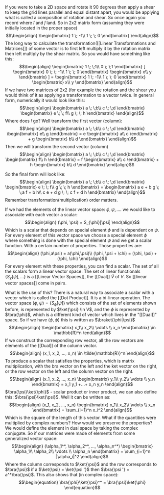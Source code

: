 If you were to take a 2D space and rotate it 90 degrees then apply a shear to keep the grid lines parallel and equal distant apart, you would be applying what is called a composition of rotation and shear. So once again you record where $\hat{i}$ and $\hat{j}$ land. So in 2x2 matrix form (assuming they were initially located in the proper space)
$$\begin{align}
    \begin{bmatrix}
    1 \; -1\\
    1 \; \; 0
    \end{bmatrix}
\end{align}$$
The long way to calculate the transformation([[Linear Transformations and Matrices]]) of some vector is to first left multiply it by the rotation matrix then left multiply by the shear matrix. So you would have something like this:
$$\begin{align}
    \begin{bmatrix}
    1 \; \;1\\
    0 \; \;1
    \end{bmatrix}
    [
    \begin{bmatrix}
    0 \; \; -1\\
    1 \; \; 0
    \end{bmatrix}
    \begin{bmatrix}
    x\\
    y
    \end{bmatrix}
    ] = 
    \begin{bmatrix}
    1 \; -1\\
    1 \; \; 0
    \end{bmatrix}
    \begin{bmatrix}
    x\\
    y
    \end{bmatrix}
\end{align}$$
If we have two matrices of 2x2 (for example the rotation and the shear you would think of it as applying a transformation to a vector twice. In general form, numerically it would look like this:
$$\begin{align}
    \begin{bmatrix}
        a \; \;b\\
        c \; \;d
    \end{bmatrix}
    \begin{bmatrix}
        e \; \; f\\
        g \; \; h
    \end{bmatrix}
\end{align}$$
Where does $\hat{i}$ go? Well transform the first vector (column):
$$\begin{align}
    \begin{bmatrix}
        a \; \;b\\
        c \; \;d
    \end{bmatrix}
    \begin{bmatrix}
        e\\
        g
    \end{bmatrix}
    =
    e
    \begin{bmatrix}
        a\\
        c
    \end{bmatrix}
    + g
    \begin{bmatrix}
        b\\
        d
    \end{bmatrix}
\end{align}$$
Then we will transform the second vector (column)
$$\begin{align}
    \begin{bmatrix}
        a \; \;b\\
        c \; \;d
    \end{bmatrix}
    \begin{bmatrix}
        f\\
        h
    \end{bmatrix}
    =
    f
    \begin{bmatrix}
        a\\
        c
    \end{bmatrix}
    + h
    \begin{bmatrix}
        b\\
        d
    \end{bmatrix}
\end{align}$$

So the final form will look like: 
$$\begin{align}
    \begin{bmatrix}
        a \; \;b\\
        c \; \;d
    \end{bmatrix}
    \begin{bmatrix}
        e \; \; f\\
        g \; \; h
    \end{bmatrix}
    =
    \begin{bmatrix}
        a e + b g \; \;a f + b h\\
        c e + d g \; \; c f + d h
    \end{bmatrix}
\end{align}$$
Remember transformation(multiplication) order matters.

If we had the elements of the linear vector space: $\phi,\psi,....$ we would like to associate with each vector a scalar:
$$\begin{align}
    (\phi, \psi) = S_{\phi}[\psi]
\end{align}$$
Which is a scalar that depends on special element $\phi$ and is dependent on $\psi$. For every element of this vector space we choose a special element $\phi$ where something is done with the special element $\psi$ and we get a scalar function. With a certain number of properties. Those properties are:
$$\begin{align}
    (\phi,a\psi) = a(\phi,\psi)\\
    (\phi, \psi + \chi) = (\phi, \psi) + (\phi, \chi)
\end{align}$$
For every element with these properties, you can find a scalar. The set of all the scalars form a linear vector space. The set of linear functionals $\{S_{\chi}[\psi],...\}$ is a [[Linear Vector Spaces]], the [[Dual]] $\tilde{V}$ of $V$. So [[linear vector spaces]] come in pairs.

What is the use of this? There is a natural way to associate a scalar with a vector which is called the [[Dot Product]]. It is a bi-linear operation. The vector space $(\phi,\psi) = \{S_{\phi}[\psi]\}$ which consists of the set of elements shown before, is represented by $\ket{\psi} \in V$, and the $\phi$ is represented by $\bra{\phi}$, which is a different kind of vector which lives in the "[[Dual]]" space.  So if we have $(\phi, \psi)$ this is written as $\braket{\phi|\psi}$
$$\begin{align}
    \begin{bmatrix}
    x_1\\
    x_2\\
    \vdots \\
    x_n
    \end{bmatrix}
    \in \mathbb{R}^n
\end{align}$$
If we construct the corresponding row vector, all the row vectors are elements of the [[Dual]] of the column vector.
$$\begin{align}
    (x_1, x_2, ..., x_n) \in \tilde{\mathbb{R}}^n
\end{align}$$
To produce a scalar that satisfies the properties, which is matrix multiplication, with the bra vector on the left and the ket vector on the right, or the row vector on the left and the column vector on the right. 
$$\begin{align}
    (x_1, x_2, ..., x_n)
    \begin{bmatrix}
    y_1\\
    y_2\\
    \vdots \\
    y_n
    \end{bmatrix}
    = x_1 y_1 +...+ x_n y_n
\end{align}$$
$\bra{\psi}\ket{\phi}$ - scalar product or inner product, we can also define this: $\bra{\psi}\ket{\psi}$. Well it can be written as:
$$\begin{align}
    (x_1, x_2, ..., x_n)
    \begin{bmatrix}
    x_1\\
    x_2\\
    \vdots \\
    x_n
    \end{bmatrix}
    = \sum_{i=1}^n x_i^2
\end{align}$$
Which is the square of the length of this vector. What if the quantities were multiplied by complex numbers? How would we preserve the properties? We would  define the element in dual space by taking the complex conjugate. So if our matrices were made of elements from some generalized vector space:
$$\begin{align}
    (\alpha_1^*, \alpha_2^*, ..., \alpha_n^*)
    \begin{bmatrix}
    \alpha_1\\
    \alpha_2\\
    \vdots \\
    \alpha_n
    \end{bmatrix}
    = \sum_{i=1}^n |\alpha_i|^2
\end{align}$$
Where the column corresponds to $\ket{\psi}$ and the row corresponds to $\bra{\psi}$ if a $\ket{\psi} = \ket{\psi '}$ then $\bra{\psi '} = a^*\bra{\psi}$. This also shows that (in complex space):
$$\begin{equation}
    \bra{\phi}\ket{\psi}^* = \bra{\psi}\ket{\phi}
\end{equation}$$